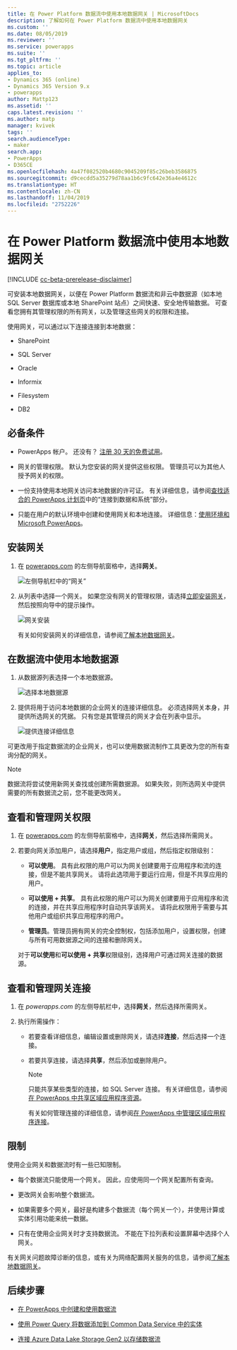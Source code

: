 ```yaml
---
title: 在 Power Platform 数据流中使用本地数据网关 | MicrosoftDocs
description: 了解如何在 Power Platform 数据流中使用本地数据网关
ms.custom: ''
ms.date: 08/05/2019
ms.reviewer: ''
ms.service: powerapps
ms.suite: ''
ms.tgt_pltfrm: ''
ms.topic: article
applies_to:
- Dynamics 365 (online)
- Dynamics 365 Version 9.x
- powerapps
author: Mattp123
ms.assetid: ''
caps.latest.revision: ''
ms.author: matp
manager: kvivek
tags: ''
search.audienceType:
- maker
search.app:
- PowerApps
- D365CE
ms.openlocfilehash: 4a47f082520b4680c9045209f85c26beb3586875
ms.sourcegitcommit: d9cecdd5a35279d78aa1b6c9fc642e36a4e4612c
ms.translationtype: HT
ms.contentlocale: zh-CN
ms.lasthandoff: 11/04/2019
ms.locfileid: "2752226"
---
```

# <a name="using-an-on-premises-data-gateway-in-power-platform-dataflows"></a>在 Power Platform 数据流中使用本地数据网关
[!INCLUDE [cc-beta-prerelease-disclaimer](../../includes/cc-beta-prerelease-disclaimer.md)]

可安装本地数据网关，以便在 Power Platform 数据流和非云中数据源（如本地 SQL Server 数据库或本地 SharePoint 站点）之间快速、安全地传输数据。
可查看您拥有其管理权限的所有网关，以及管理这些网关的权限和连接。

使用网关，可以通过以下连接连接到本地数据：

-   SharePoint

-   SQL Server

-   Oracle

-   Informix

-   Filesystem

-   DB2

## <a name="prerequisites"></a>必备条件

-   PowerApps 帐户。 还没有？ [注册 30 天的免费试用](https://docs.microsoft.com/powerapps/maker/signup-for-powerapps)。

-   网关的管理权限。 默认为您安装的网关提供这些权限。 管理员可以为其他人授予网关的权限。 

-   一份支持使用本地网关访问本地数据的许可证。 有关详细信息，请参阅[查找适合的 PowerApps 计划页](https://powerapps.microsoft.com/pricing/)中的“连接到数据和系统”部分。

-   只能在用户的默认环境中创建和使用网关和本地连接。 详细信息：[使用环境和 Microsoft PowerApps](../canvas-apps/working-with-environments.md)。

## <a name="install-a-gateway"></a>安装网关
1.  在 [powerapps.com](https://make.powerapps.com/?utm_source=padocs&utm_medium=linkinadoc&utm_campaign=referralsfromdoc) 的左侧导航窗格中，选择**网关**。

    ![左侧导航栏中的“网关”](media/nav-pane-gateways.png)

2.  从列表中选择一个网关。 如果您没有网关的管理权限，请选择[立即安装网关](https://go.microsoft.com/fwlink/?LinkID=820931)，然后按照向导中的提示操作。

     ![网关安装](media/install-gateway-now.png)

     有关如何安装网关的详细信息，请参阅[了解本地数据网关](../canvas-apps/gateway-reference.md)。

## <a name="use-an-on-premises-data-source-in-a-dataflow"></a>在数据流中使用本地数据源
1. 从数据源列表选择一个本地数据源。

   ![选择本地数据源](media/on-premises-data-sources.png)

2. 提供将用于访问本地数据的企业网关的连接详细信息。 必须选择网关本身，并提供所选网关的凭据。 只有您是其管理员的网关才会在列表中显示。

    ![提供连接详细信息](media/connection-creds.png)

可更改用于指定数据流的企业网关，也可以使用数据流制作工具更改为您的所有查询分配的网关。

> [!NOTE]
> 数据流将尝试使用新网关查找或创建所需数据源。 如果失败，则所选网关中提供需要的所有数据流之前，您不能更改网关。


## <a name="view-and-manage-gateway-permissions"></a>查看和管理网关权限
1.  在 [powerapps.com](https://make.powerapps.com/?utm_source=padocs&utm_medium=linkinadoc&utm_campaign=referralsfromdoc) 的左侧导航窗格中，选择**网关**，然后选择所需网关。

2.  若要向网关添加用户，请选择**用户**，指定用户或组，然后指定权限级别：

    -   **可以使用**。 具有此权限的用户可以为网关创建要用于应用程序和流的连接，但是不能共享网关。 请将此选项用于要运行应用，但是不共享应用的用户。

    -   **可以使用 + 共享**。 具有此权限的用户可以为网关创建要用于应用程序和流的连接，并在共享应用程序时自动共享该网关。 请将此权限用于需要与其他用户或组织共享应用程序的用户。

    -   **管理员**。管理员拥有网关的完全控制权，包括添加用户，设置权限，创建与所有可用数据源之间的连接和删除网关。

      对于**可以使用**和**可以使用 + 共享**权限级别，选择用户可通过网关连接的数据源。

## <a name="view-and-manage-gateway-connections"></a>查看和管理网关连接
1.  在 *powerapps.com* 的左侧导航栏中，选择**网关**，然后选择所需网关。

2.  执行所需操作： 
    - 若要查看详细信息，编辑设置或删除网关，请选择**连接**，然后选择一个连接。
    - 若要共享连接，请选择**共享**，然后添加或删除用户。

      > [!NOTE]
      > 只能共享某些类型的连接，如 SQL Server 连接。 有关详细信息，请参阅[在 PowerApps 中共享区域应用程序资源](../canvas-apps/share-app-resources.md)。 <br />
      >
      > 有关如何管理连接的详细信息，请参阅[在 PowerApps 中管理区域应用程序连接](../canvas-apps/add-manage-connections.md)。


## <a name="limitations"></a>限制
使用企业网关和数据流时有一些已知限制。

-   每个数据流只能使用一个网关。 因此，应使用同一个网关配置所有查询。

-   更改网关会影响整个数据流。

-   如果需要多个网关，最好是构建多个数据流（每个网关一个），并使用计算或实体引用功能来统一数据。

-   只有在使用企业网关时才支持数据流。 不能在下拉列表和设置屏幕中选择个人网关。

有关网关问题故障诊断的信息，或有关为网络配置网关服务的信息，请参阅[了解本地数据网关](../canvas-apps/gateway-reference.md)。

## <a name="next-steps"></a>后续步骤

- [在 PowerApps 中创建和使用数据流](create-and-use-dataflows.md)

- [使用 Power Query 将数据添加到 Common Data Service 中的实体](data-platform-cds-newentity-pq.md)

- [连接 Azure Data Lake Storage Gen2 以存储数据流](/power-bi/service-dataflows-connect-azure-data-lake-storage-gen2)


